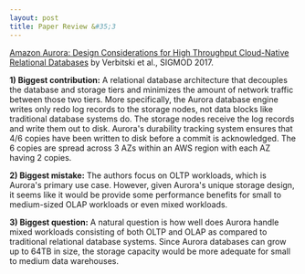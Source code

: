 ```yaml
---
layout: post
title: Paper Review &#35;3
---
```


<a href="http://www.allthingsdistributed.com/files/p1041-verbitski.pdf">Amazon Aurora: Design Considerations for High
Throughput Cloud-Native Relational Databases</a> by Verbitski et al., SIGMOD 2017. 

**1) Biggest contribution:** A relational database architecture that decouples the database and storage tiers and minimizes the amount of network traffic between those two tiers. More specifically, the Aurora database engine writes only redo log records to the storage nodes, not data blocks like traditional database systems do. The storage nodes receive the log records and write them out to disk. Aurora's durability tracking system ensures that 4/6 copies have been written to disk before a commit is acknowledged. The 6 copies are spread across 3 AZs within an AWS region with each AZ having 2 copies.   

**2) Biggest mistake:** The authors focus on OLTP workloads, which is Aurora's primary use case. However, given Aurora's unique storage design, it seems like it would be provide some performance benefits for small to medium-sized OLAP workloads or even mixed workloads.        

**3) Biggest question:** A natural question is how well does Aurora handle mixed workloads consisting of both OLTP and OLAP as compared to traditional relational database systems. Since Aurora databases can grow up to 64TB in size, the storage capacity would be more adequate for small to medium data warehouses.  